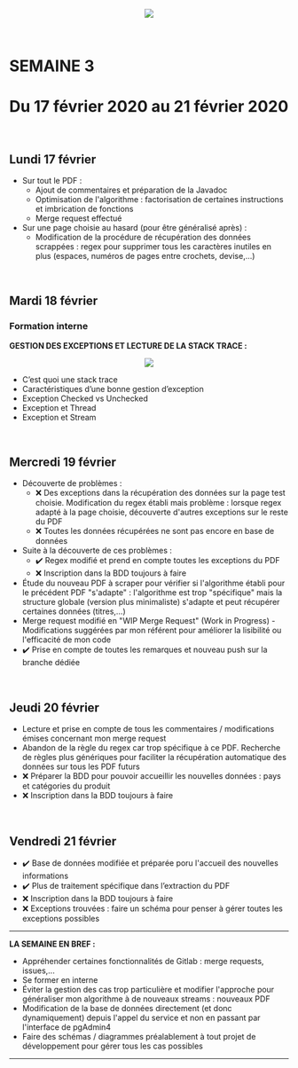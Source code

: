 <p align="center"><img src="https://zupimages.net/up/20/06/pd6r.png"></p>
<br/>

# SEMAINE 3
# Du 17 février 2020 au 21 février 2020
<br/>

## Lundi 17 février
* Sur tout le PDF :
    * Ajout de commentaires et préparation de la Javadoc
    * Optimisation de l'algorithme : factorisation de certaines instructions et imbrication de fonctions
    * Merge request effectué
* Sur une page choisie au hasard (pour être généralisé après) :
    * Modification de la procédure de récupération des données scrappées : regex pour supprimer tous les caractères inutiles en plus (espaces, numéros de pages entre crochets, devise,...)
<br/>

## Mardi 18 février

### Formation interne
**GESTION DES EXCEPTIONS ET LECTURE DE LA STACK TRACE :**
<p align="center"><img src="https://zupimages.net/up/20/08/h8xw.png"></p>

* C’est quoi une stack trace
* Caractéristiques d’une bonne gestion d’exception
* Exception Checked vs Unchecked
* Exception et Thread
* Exception et Stream
<br/>

## Mercredi 19 février

* Découverte de problèmes :
    * :x: Des exceptions dans la récupération des données sur la page test choisie. Modification du regex établi mais problème : lorsque regex adapté à la page choisie, découverte d'autres exceptions sur le reste du PDF
    * :x: Toutes les données récupérées ne sont pas encore en base de données
* Suite à la découverte de ces problèmes :
    * :heavy_check_mark: Regex modifié et prend en compte toutes les exceptions du PDF
    * :x: Inscription dans la BDD toujours à faire
* Étude du nouveau PDF à scraper pour vérifier si l'algorithme établi pour le précédent PDF "s'adapte" : l'algorithme est trop "spécifique" mais la structure globale (version plus minimaliste) s'adapte et peut récupérer certaines données (titres,...)
* Merge request modifié en "WIP Merge Request" (Work in Progress) - Modifications suggérées par mon référent pour améliorer la lisibilité ou l'efficacité de mon code
* :heavy_check_mark: Prise en compte de toutes les remarques et nouveau push sur la branche dédiée
<br/>

## Jeudi 20 février

* Lecture et prise en compte de tous les commentaires / modifications émises concernant mon merge request
* Abandon de la règle du regex car trop spécifique à ce PDF. Recherche de règles plus génériques pour faciliter la récupération automatique des données sur tous les PDF futurs
* :x: Préparer la BDD pour pouvoir accueillir les nouvelles données : pays et catégories du produit
* :x: Inscription dans la BDD toujours à faire
<br/>

## Vendredi 21 février

* :heavy_check_mark: Base de données modifiée et préparée poru l'accueil des nouvelles informations
* :heavy_check_mark: Plus de traitement spécifique dans l’extraction du PDF
* :x: Inscription dans la BDD toujours à faire
* :x: Exceptions trouvées : faire un schéma pour penser à gérer toutes les exceptions possibles

---------------------------------

**LA SEMAINE EN BREF :** 
- Appréhender certaines fonctionnalités de Gitlab : merge requests, issues,...
- Se former en interne
- Éviter la gestion des cas trop particulière et modifier l'approche pour généraliser mon algorithme à de nouveaux streams : nouveaux PDF
- Modification de la base de données directement (et donc dynamiquement) depuis l'appel du service et non en passant par l'interface de pgAdmin4
- Faire des schémas / diagrammes préalablement à tout projet de développement pour gérer tous les cas possibles

---------------------------------
